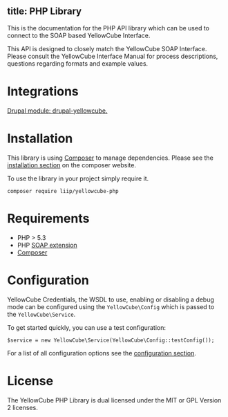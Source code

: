title:  PHP Library
---

This is the documentation for the PHP API library which can be used to
connect to the SOAP based YellowCube Interface.

This API is designed to closely match the YellowCube SOAP Interface.
Please consult the YellowCube Interface Manual for process descriptions, questions regarding
formats and example values.

# Integrations

<a href="https://github.com/liip/drupal-yellowcube" class="integration drupal-integration">
    Drupal module: drupal-yellowcube.
</a>

# Installation

This library is using [Composer](https://getcomposer.org/) to manage dependencies.
Please see the [installation section](https://getcomposer.org/doc/00-intro.md) on the composer website.

To use the library in your project simply require it.

    composer require liip/yellowcube-php

# Requirements

 * PHP > 5.3
 * PHP [SOAP extension](http://php.net/manual/en/book.soap.php)
 * [Composer](https://getcomposer.org/)

# Configuration

YellowCube Credentials, the WSDL to use, enabling or disabling a debug mode can
be configured using the `YellowCube\Config` which is passed to the `YellowCube\Service`.

To get started quickly, you can use a test configuration:

    $service = new YellowCube\Service(YellowCube\Config::testConfig());

For a list of all configuration options see the [configuration section](library/Configuration.html).

# License

The YellowCube PHP Library is dual licensed under the MIT or GPL Version 2 licenses.
